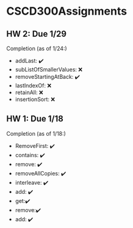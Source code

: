 # CSCD300Assignments

## HW 2: Due 1/29
Completion (as of 1/24:)

* addLast: ✔️
* subListOfSmallerValues: ❌
* removeStartingAtBack: ✔️ 
* lastIndexOf: ❌
* retainAll: ❌ 
* insertionSort: ❌ 


## HW 1: Due 1/18
Completion (as of 1/18:)

* RemoveFirst: ✔️
* contains: ✔️
* remove: ✔️ 
* removeAllCopies: ✔️
* interleave: ✔️ 
* add: ✔️ 
* get:✔️
* remove:✔️
* add: ✔️
  
